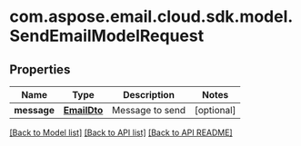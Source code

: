 
# com.aspose.email.cloud.sdk.model.SendEmailModelRequest

## Properties
Name | Type | Description | Notes
------------ | ------------- | ------------- | -------------
**message** | [**EmailDto**](EmailDto.md) | Message to send              |  [optional]


[[Back to Model list]](README.md#documentation-for-models) [[Back to API list]](README.md#documentation-for-api-endpoints) [[Back to API README]](README.md)

